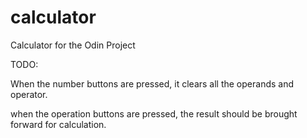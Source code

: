 # calculator
Calculator for the Odin Project

TODO:

When the number buttons are pressed, it clears all the operands and operator.

when the operation buttons are pressed, the result should be brought forward for calculation.